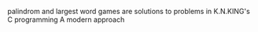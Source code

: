 palindrom and largest word games are solutions to problems in K.N.KING's C programming A modern approach
